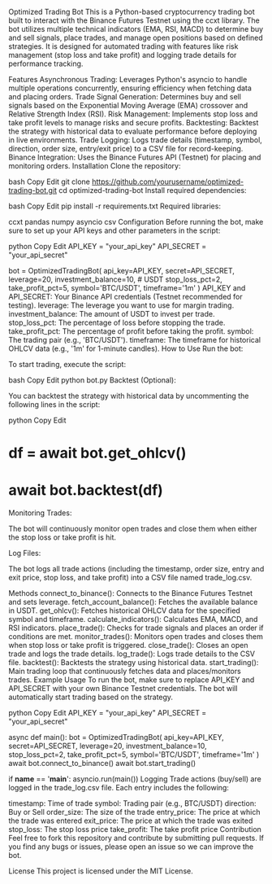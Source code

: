 Optimized Trading Bot
This is a Python-based cryptocurrency trading bot built to interact with the Binance Futures Testnet using the ccxt library. The bot utilizes multiple technical indicators (EMA, RSI, MACD) to determine buy and sell signals, place trades, and manage open positions based on defined strategies. It is designed for automated trading with features like risk management (stop loss and take profit) and logging trade details for performance tracking.

Features
Asynchronous Trading: Leverages Python's asyncio to handle multiple operations concurrently, ensuring efficiency when fetching data and placing orders.
Trade Signal Generation: Determines buy and sell signals based on the Exponential Moving Average (EMA) crossover and Relative Strength Index (RSI).
Risk Management: Implements stop loss and take profit levels to manage risks and secure profits.
Backtesting: Backtest the strategy with historical data to evaluate performance before deploying in live environments.
Trade Logging: Logs trade details (timestamp, symbol, direction, order size, entry/exit price) to a CSV file for record-keeping.
Binance Integration: Uses the Binance Futures API (Testnet) for placing and monitoring orders.
Installation
Clone the repository:

bash
Copy
Edit
git clone https://github.com/yourusername/optimized-trading-bot.git
cd optimized-trading-bot
Install required dependencies:

bash
Copy
Edit
pip install -r requirements.txt
Required libraries:

ccxt
pandas
numpy
asyncio
csv
Configuration
Before running the bot, make sure to set up your API keys and other parameters in the script:

python
Copy
Edit
API_KEY = "your_api_key"
API_SECRET = "your_api_secret"

bot = OptimizedTradingBot(
    api_key=API_KEY,
    secret=API_SECRET,
    leverage=20,
    investment_balance=10,  # USDT
    stop_loss_pct=2,
    take_profit_pct=5,
    symbol='BTC/USDT',
    timeframe='1m'
)
API_KEY and API_SECRET: Your Binance API credentials (Testnet recommended for testing).
leverage: The leverage you want to use for margin trading.
investment_balance: The amount of USDT to invest per trade.
stop_loss_pct: The percentage of loss before stopping the trade.
take_profit_pct: The percentage of profit before taking the profit.
symbol: The trading pair (e.g., 'BTC/USDT').
timeframe: The timeframe for historical OHLCV data (e.g., '1m' for 1-minute candles).
How to Use
Run the bot:

To start trading, execute the script:

bash
Copy
Edit
python bot.py
Backtest (Optional):

You can backtest the strategy with historical data by uncommenting the following lines in the script:

python
Copy
Edit
# df = await bot.get_ohlcv()
# await bot.backtest(df)
Monitoring Trades:

The bot will continuously monitor open trades and close them when either the stop loss or take profit is hit.

Log Files:

The bot logs all trade actions (including the timestamp, order size, entry and exit price, stop loss, and take profit) into a CSV file named trade_log.csv.

Methods
connect_to_binance(): Connects to the Binance Futures Testnet and sets leverage.
fetch_account_balance(): Fetches the available balance in USDT.
get_ohlcv(): Fetches historical OHLCV data for the specified symbol and timeframe.
calculate_indicators(): Calculates EMA, MACD, and RSI indicators.
place_trade(): Checks for trade signals and places an order if conditions are met.
monitor_trades(): Monitors open trades and closes them when stop loss or take profit is triggered.
close_trade(): Closes an open trade and logs the trade details.
log_trade(): Logs trade details to the CSV file.
backtest(): Backtests the strategy using historical data.
start_trading(): Main trading loop that continuously fetches data and places/monitors trades.
Example Usage
To run the bot, make sure to replace API_KEY and API_SECRET with your own Binance Testnet credentials. The bot will automatically start trading based on the strategy.

python
Copy
Edit
API_KEY = "your_api_key"
API_SECRET = "your_api_secret"

async def main():
    bot = OptimizedTradingBot(
        api_key=API_KEY,
        secret=API_SECRET,
        leverage=20,
        investment_balance=10,
        stop_loss_pct=2,
        take_profit_pct=5,
        symbol='BTC/USDT',
        timeframe='1m'
    )
    await bot.connect_to_binance()
    await bot.start_trading()

if __name__ == '__main__':
    asyncio.run(main())
Logging
Trade actions (buy/sell) are logged in the trade_log.csv file. Each entry includes the following:

timestamp: Time of trade
symbol: Trading pair (e.g., BTC/USDT)
direction: Buy or Sell
order_size: The size of the trade
entry_price: The price at which the trade was entered
exit_price: The price at which the trade was exited
stop_loss: The stop loss price
take_profit: The take profit price
Contribution
Feel free to fork this repository and contribute by submitting pull requests. If you find any bugs or issues, please open an issue so we can improve the bot.

License
This project is licensed under the MIT License.
